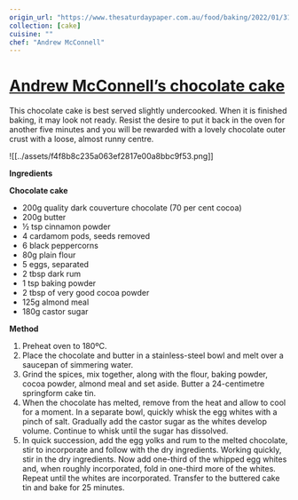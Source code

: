 ```yaml
---
origin_url: "https://www.thesaturdaypaper.com.au/food/baking/2022/01/31/andrew-mcconnells-chocolate-cake"
collection: [cake]
cuisine: ""
chef: "Andrew McConnell"
---
```

# [Andrew McConnell’s chocolate cake](https://www.thesaturdaypaper.com.au/food/baking/2022/01/31/andrew-mcconnells-chocolate-cake)
This chocolate cake is best served slightly undercooked. When it is finished baking, it may look not ready. Resist the desire to put it back in the oven for another five minutes and you will be rewarded with a lovely chocolate outer crust with a loose, almost runny centre.

![[../assets/f4f8b8c235a063ef2817e00a8bbc9f53.png]]


**Ingredients**

**Chocolate cake**

-   200g quality dark couverture chocolate (70 per cent cocoa)
-   200g butter
-   ½ tsp cinnamon powder
-   4 cardamom pods, seeds removed
-   6 black peppercorns
-   80g plain flour
-   5 eggs, separated
-   2 tbsp dark rum
-   1 tsp baking powder
-   2 tbsp of very good cocoa powder
-   125g almond meal
-   180g castor sugar

**Method**

1.  Preheat oven to 180ºC.
2.  Place the chocolate and butter in a stainless-steel bowl and melt over a saucepan of simmering water.
3.  Grind the spices, mix together, along with the flour, baking powder, cocoa powder, almond meal and set aside. Butter a 24-centimetre springform cake tin.
4.  When the chocolate has melted, remove from the heat and allow to cool for a moment. In a separate bowl, quickly whisk the egg whites with a pinch of salt. Gradually add the castor sugar as the whites develop volume. Continue to whisk until the sugar has dissolved.
5.  In quick succession, add the egg yolks and rum to the melted chocolate, stir to incorporate and follow with the dry ingredients. Working quickly, stir in the dry ingredients. Now add one-third of the whipped egg whites and, when roughly incorporated, fold in one-third more of the whites. Repeat until the whites are incorporated. Transfer to the buttered cake tin and bake for 25 minutes.